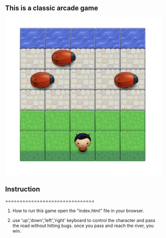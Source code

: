 ## This is a classic arcade game
![Screenshot](screenshot.png?raw=true)

## Instruction 
===============================
1. How to run this game
  open the "index.html" file in your browser.

2. use 'up','down','left','right' keyboard to control the character and pass the road without hitting bugs. once you pass and reach the river, you win.
 
